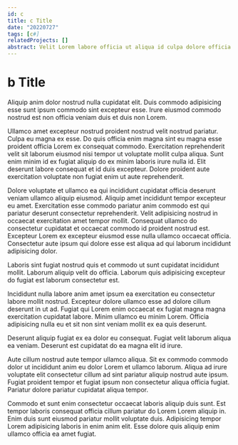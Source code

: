 ```yaml
---
id: c
title: c Title
date: "20220727"
tags: [c#]
relatedProjects: []
abstract: Velit Lorem labore officia ut aliqua id culpa dolore officia fugiat sunt sint. Tempor incididunt reprehenderit consequat enim. Nostrud non consectetur consequat officia sint est veniam. Ad fugiat labore consequat ut.
---
```


# b Title
Aliquip anim dolor nostrud nulla cupidatat elit. Duis commodo adipisicing esse sunt ipsum commodo sint excepteur esse. Irure eiusmod commodo nostrud est non officia veniam duis et duis non Lorem.

Ullamco amet excepteur nostrud proident nostrud velit nostrud pariatur. Culpa eu magna ex esse. Do quis officia enim magna sint eu magna esse proident officia Lorem ex consequat commodo. Exercitation reprehenderit velit sit laborum eiusmod nisi tempor ut voluptate mollit culpa aliqua. Sunt enim minim id ex fugiat aliquip do ex minim laboris irure nulla id. Elit deserunt labore consequat et id duis excepteur. Dolore proident aute exercitation voluptate non fugiat enim ut aute reprehenderit.

Dolore voluptate et ullamco ea qui incididunt cupidatat officia deserunt veniam ullamco aliquip eiusmod. Aliquip amet incididunt tempor excepteur eu amet. Exercitation esse commodo pariatur anim commodo est qui pariatur deserunt consectetur reprehenderit. Velit adipisicing nostrud in occaecat exercitation amet tempor mollit. Consequat ullamco do consectetur cupidatat et occaecat commodo id proident nostrud est. Excepteur Lorem ex excepteur eiusmod esse nulla ullamco occaecat officia. Consectetur aute ipsum qui dolore esse est aliqua ad qui laborum incididunt adipisicing dolor.

Laboris sint fugiat nostrud quis et commodo ut sunt cupidatat incididunt mollit. Laborum aliquip velit do officia. Laborum quis adipisicing excepteur do fugiat est laborum consectetur est.

Incididunt nulla labore anim amet ipsum ea exercitation eu consectetur labore mollit nostrud. Excepteur dolore ullamco esse ad dolore cillum deserunt in ut ad. Fugiat qui Lorem enim occaecat ex fugiat magna magna exercitation cupidatat labore. Minim ullamco eu minim Lorem. Officia adipisicing nulla eu et sit non sint veniam mollit ex ea quis deserunt.

Deserunt aliquip fugiat ex ea dolor eu consequat. Fugiat velit laborum aliqua ea veniam. Deserunt est cupidatat do ea magna elit id irure.

Aute cillum nostrud aute tempor ullamco aliqua. Sit ex commodo commodo dolor ut incididunt anim eu dolor Lorem et ullamco laborum. Aliqua ad irure voluptate elit consectetur cillum ad sint pariatur aliquip nostrud aute ipsum. Fugiat proident tempor et fugiat ipsum non consectetur aliqua officia fugiat. Pariatur dolore pariatur cupidatat aliqua tempor.

Commodo et sunt enim consectetur occaecat laboris aliquip duis sunt. Est tempor laboris consequat officia cillum pariatur do Lorem Lorem aliquip in. Enim duis sunt eiusmod pariatur mollit voluptate duis. Adipisicing tempor Lorem adipisicing laboris in enim anim elit. Esse dolore quis aliquip enim ullamco officia ea amet fugiat.
